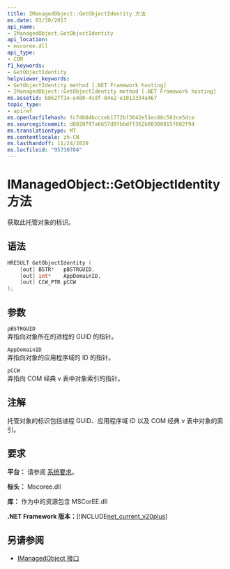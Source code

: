 ```yaml
---
title: IManagedObject::GetObjectIdentity 方法
ms.date: 03/30/2017
api_name:
- IManagedObject.GetObjectIdentity
api_location:
- mscoree.dll
api_type:
- COM
f1_keywords:
- GetObjectIdentity
helpviewer_keywords:
- GetObjectIdentity method [.NET Framework hosting]
- IManagedObject::GetObjectIdentity method [.NET Framework hosting]
ms.assetid: b862ff3e-e480-4cdf-84e2-e1013334a467
topic_type:
- apiref
ms.openlocfilehash: fc74b84bccceb1772bf3642e51ec88c562ce5dce
ms.sourcegitcommit: d8020797a6657d0fbbdff362b80300815f682f94
ms.translationtype: MT
ms.contentlocale: zh-CN
ms.lasthandoff: 11/24/2020
ms.locfileid: "95730704"
---
```

# <a name="imanagedobjectgetobjectidentity-method"></a>IManagedObject::GetObjectIdentity 方法

获取此托管对象的标识。  
  
## <a name="syntax"></a>语法  
  
```cpp  
HRESULT GetObjectIdentity (  
    [out] BSTR*   pBSTRGUID,  
    [out] int*    AppDomainID,  
    [out] CCW_PTR pCCW  
);  
```  
  
## <a name="parameters"></a>参数  

 `pBSTRGUID`  
 弄指向对象所在的进程的 GUID 的指针。  
  
 `AppDomainID`  
 弄指向对象的应用程序域的 ID 的指针。  
  
 `pCCW`  
 弄指向 COM 经典 v 表中对象索引的指针。  
  
## <a name="remarks"></a>注解  

 托管对象的标识包括进程 GUID、应用程序域 ID 以及 COM 经典 v 表中对象的索引。  
  
## <a name="requirements"></a>要求  

 **平台：** 请参阅 [系统要求](../../get-started/system-requirements.md)。  
  
 **标头：** Mscoree.dll  
  
 **库：** 作为中的资源包含 MSCorEE.dll  
  
 **.NET Framework 版本：**[!INCLUDE[net_current_v20plus](../../../../includes/net-current-v20plus-md.md)]  
  
## <a name="see-also"></a>另请参阅

- [IManagedObject 接口](imanagedobject-interface.md)
